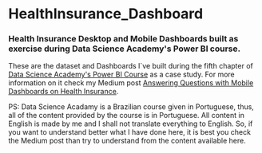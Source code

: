 # HealthInsurance_Dashboard
### Health Insurance Desktop and Mobile Dashboards built as exercise during Data Science Academy's Power BI course.

These are the dataset and Dashboards I`ve built during the fifth chapter of [Data Science Academy's Power BI Course](https://www.datascienceacademy.com.br/course?courseid=microsoft-power-bi-para-data-science) as a case study. For more information on it check my Medium post [Answering Questions with Mobile Dashboards on Health Insurance](https://medium.com/@douglas.rochedo/answering-questions-with-mobile-dashboards-on-health-insurance-fbca804a6195).

PS: Data Science Acadamy is a Brazilian course given in Portuguese, thus, all of the content provided by the course is in Portuguese. All content in English is made by me and I shall not translate everything to English. So, if you want to understand better what I have done here, it is best you check the Medium post than try to understand from the content available here. 